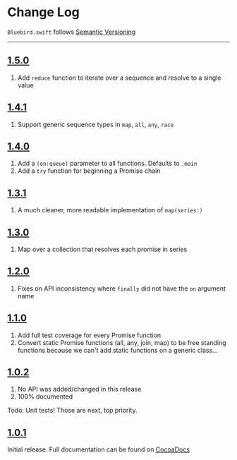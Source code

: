 Change Log
==========

`Bluebird.swift` follows [Semantic Versioning](http://semver.org/)

---

## [1.5.0](https://github.com/AndrewBarba/Bluebird.swift/releases/tag/1.5.0)

1. Add `reduce` function to iterate over a sequence and resolve to a single value

## [1.4.1](https://github.com/AndrewBarba/Bluebird.swift/releases/tag/1.4.1)

1. Support generic sequence types in `map`, `all`, `any`, `race`

## [1.4.0](https://github.com/AndrewBarba/Bluebird.swift/releases/tag/1.4.0)

1. Add a `(on:queue)` parameter to all functions. Defaults to `.main`
2. Add a `try` function for beginning a Promise chain

## [1.3.1](https://github.com/AndrewBarba/Bluebird.swift/releases/tag/1.3.1)

1. A much cleaner, more readable implementation of `map(series:)`

## [1.3.0](https://github.com/AndrewBarba/Bluebird.swift/releases/tag/1.3.0)

1. Map over a collection that resolves each promise in series

## [1.2.0](https://github.com/AndrewBarba/Bluebird.swift/releases/tag/1.2.0)

1. Fixes on API inconsistency where `finally` did not have the `on` argument name

## [1.1.0](https://github.com/AndrewBarba/Bluebird.swift/releases/tag/1.1.0)

1. Add full test coverage for every Promise function
2. Convert static Promise functions (all, any, join, map) to be free standing functions because we can't add static functions on a generic class...

## [1.0.2](https://github.com/AndrewBarba/Bluebird.swift/releases/tag/1.0.2)

1. No API was added/changed in this release
2. 100% documented

Todo: Unit tests! Those are next, top priority.

## [1.0.1](https://github.com/AndrewBarba/Bluebird.swift/releases/tag/1.0.1)

Initial release. Full documentation can be found on [CocoaDocs](http://cocoadocs.org/docsets/Bluebird/)
